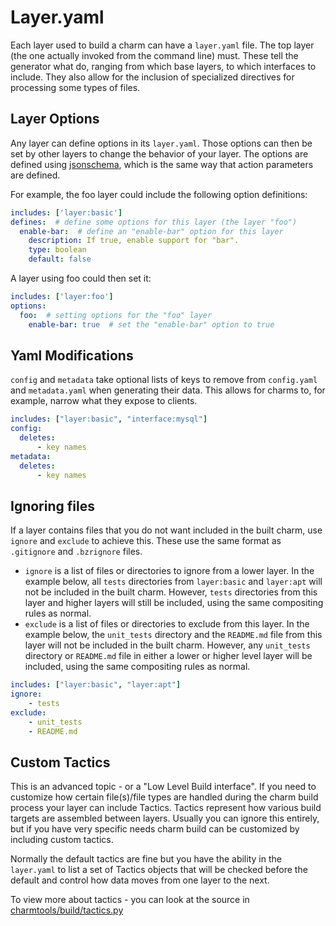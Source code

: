 # Layer.yaml

Each layer used to build a charm can have a `layer.yaml` file. The top layer
(the one actually invoked from the command line) must. These tell the generator
what do, ranging from which base layers, to which interfaces to include. They
also allow for the inclusion of specialized directives for processing some
types of files.


## Layer Options

Any layer can define options in its `layer.yaml`. Those options can then be set
by other layers to change the behavior of your layer. The options are defined
using [jsonschema](http://json-schema.org/), which is the same way that action
parameters are defined.

For example, the foo layer could include the following option definitions:

```yaml
includes: ['layer:basic']
defines:  # define some options for this layer (the layer "foo")
  enable-bar:  # define an "enable-bar" option for this layer
    description: If true, enable support for "bar".
    type: boolean
    default: false
```

A layer using foo could then set it:

```yaml
includes: ['layer:foo']
options:
  foo:  # setting options for the "foo" layer
    enable-bar: true  # set the "enable-bar" option to true
```


## Yaml Modifications

`config` and `metadata` take optional lists of keys to remove from `config.yaml`
and `metadata.yaml` when generating their data. This allows for charms to,
for example, narrow what they expose to clients.

```yaml
includes: ["layer:basic", "interface:mysql"]
config:
  deletes:
      - key names
metadata:
  deletes:
      - key names
```

## Ignoring files

If a layer contains files that you do not want included in the built charm, use
`ignore` and `exclude` to achieve this. These use the same format as `.gitignore`
and `.bzrignore` files.

- `ignore` is a list of files or directories to ignore from a lower layer. In
  the example below, all `tests` directories from `layer:basic` and `layer:apt`
  will not be included in the built charm. However, `tests` directories from
  this layer and higher layers will still be included, using the same compositing
  rules as normal.
- `exclude` is a list of files or directories to exclude from this layer.  In
  the example below, the `unit_tests` directory and the `README.md` file from
  this layer will not be included in the built charm. However, any `unit_tests`
  directory or `README.md` file in either a lower or higher level layer will be
  included, using the same compositing rules as normal.

```yaml
includes: ["layer:basic", "layer:apt"]
ignore:
    - tests
exclude:
    - unit_tests
    - README.md
```

## Custom Tactics

This is an advanced topic - or a "Low Level Build interface". If you need to
customize how certain file(s)/file types are handled during the charm build
process your layer can include Tactics. Tactics represent how various build
targets are assembled between layers. Usually you can ignore this entirely,
but if you have very specific needs charm build can be customized by
including custom tactics.

Normally the default tactics are fine but you have the ability in the
`layer.yaml` to list a set of Tactics objects that will be checked before
the default and control how data moves from one layer to the next.

To view more about tactics - you can look at the source in
[charmtools/build/tactics.py](https://github.com/juju/charm-tools/blob/master/charmtools/build/tactics.py#L14)
